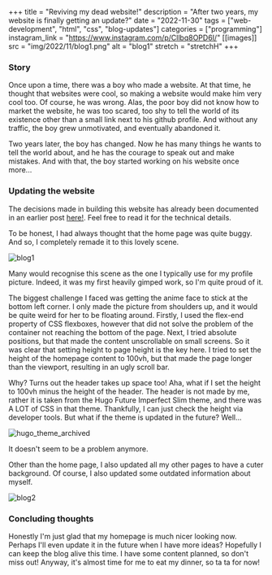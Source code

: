 +++
title = "Reviving my dead website!"
description = "After two years, my website is finally getting an update?"
date = "2022-11-30"
tags = ["web-development", "html", "css", "blog-updates"]
categories = ["programming"]
instagram_link = "https://www.instagram.com/p/Cllbq8OPD6I/"
[[images]]
  src = "img/2022/11/blog1.png"
  alt = "blog1"
  stretch = "stretchH"
+++

### Story

Once upon a time, there was a boy who made a website. At that time, he thought that websites were cool, so making a website would make him very cool too. Of course, he was wrong. Alas, the poor boy did not know how to market the website, he was too scared, too shy to tell the world of its existence other than a small link next to his github profile. And without any traffic, the boy grew unmotivated, and eventually abandoned it.

Two years later, the boy has changed. Now he has many things he wants to tell the world about, and he has the courage to speak out and make mistakes. And with that, the boy started working on his website once more...

### Updating the website

The decisions made in building this website has already been documented in an earlier post [here!](https://gerhean.netlify.app/blog/2020-12-08-making-of-website/). Feel free to read it for the technical details.

To be honest, I had always thought that the home page was quite buggy. And so, I completely remade it to this lovely scene.

![blog1](/img/2022/11/blog1.png)

Many would recognise this scene as the one I typically use for my profile picture. Indeed, it was my first heavily gimped work, so I'm quite proud of it. 

The biggest challenge I faced was getting the anime face to stick at the bottom left corner. I only made the picture from shoulders up, and it would be quite weird for her to be floating around. Firstly, I used the flex-end property of CSS flexboxes, however that did not solve the problem of the container not reaching the bottom of the page. Next, I tried absolute positions, but that made the content unscrollable on small screens. So it was clear that setting height to page height is the key here. I tried to set the height of the homepage content to 100vh, but that made the page longer than the viewport, resulting in an ugly scroll bar. 

Why? Turns out the header takes up space too! Aha, what if I set the height to 100vh minus the height of the header. The header is not made by me, rather it is taken from the Hugo Future Imperfect Slim theme, and there was A LOT of CSS in that theme. Thankfully, I can just check the height via developer tools. But what if the theme is updated in the future? Well...

![hugo_theme_archived](/img/2022/11/hugo_theme_archived.png)

It doesn't seem to be a problem anymore.

Other than the home page, I also updated all my other pages to have a cuter background. Of course, I also updated some outdated information about myself.

![blog2](/img/2022/11/blog2.png)

### Concluding thoughts

Honestly I'm just glad that my homepage is much nicer looking now. Perhaps I'll even update it in the future when I have more ideas? Hopefully I can keep the blog alive this time. I have some content planned, so don't miss out! Anyway, it's almost time for me to eat my dinner, so ta ta for now!
